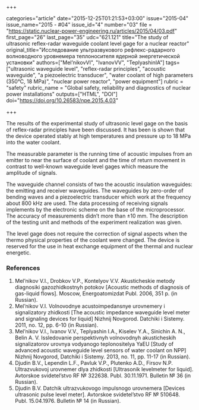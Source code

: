 +++

categories="article"
date="2015-12-25T01:21:53+03:00"
issue="2015-04"
issue_name="2015 - #04"
issue_id="4"
number="03"
file = "https://static.nuclear-power-engineering.ru/articles/2015/04/03.pdf"
first_page="26"
last_page="35"
udc="621.121"
title="The study of ultrasonic reflex-radar waveguide coolant level gage for a nuclear reactor"
original_title="Исследование ультразвукового рефлекс-радарного волноводного уровнемера теплоносителя ядерной энергетической установки"
authors=["Mel’nikovVI", "IvanovVV", "TeplyashinIA"]
tags=["ultrasonic waveguide level", "reflex-radar principles", "acoustic waveguide", "a piezoelectric transducer", "water coolant of high parameters (350°C, 18 MPa)", "nuclear power reactor", "power equipment"]
rubric = "safety"
rubric_name = "Global safety, reliability and diagnostics of nuclear power installations"
outputs=["HTML", "DOI"]
doi="https://doi.org/10.26583/npe.2015.4.03"

+++

The results of the experimental study of ultrasonic level gage on the basis of reflex-radar principles have been discussed. It has been is shown that the device operated stably at high temperatures and pressure up to 18 MPa into the water coolant.

The measurable parameter is the running time of acoustic impulses from an emitter to near the surface of coolant and the time of return movement in contrast to well-known waveguide level gages which measure the amplitude of signals.

The waveguide channel consists of two the acoustic insulation waveguides: the emitting and receiver waveguides. The waveguides by zero-order of bending waves and a piezoelectric transducer which work at the frequency about 800 kHz are used. The data processing of receiving signals implements by the electronic scheme on the base of the microprocessor. The accuracy of measurements didn’t more than ±10 mm. The description of the testing unit and methods of the experiment realization was given.

The level gage does not require the correction of signal aspects when the thermo physical properties of the coolant were changed. The device is reserved for the use in heat exchange equipment of the thermal and nuclear energetic.

### References

1. Mel’nikov V.I., Drobkov V.P., Kontelyov V.V. Akusticheskie metody diagnosiki gazozhidkostnyh potokov [Acoustic methods of diagnosis of gas-liquid flows]. Moscow, Energoatomizdat Publ. 2006, 351 p. (in Russian).
2. Mel’nikov V.I. Volnovodnye acustoimpedansnye urovnemery i signalizatory zhidkosti [The acoustic impedance waveguide level meter and signaling devices for liquid] Nizhnij Novgorod. Datchiki i Sistemy. 2011, no. 12, pp. 6-10 (in Russian).
3. Mel’nikov V.I., Ivanov V.V., Teplyashin I.A., Kiselev Y.A., Sinichin A. N., Belin A. V. Issledovanie perspektivnyh volnovodnyh akusticheskih signalizatorov urovnya vodyanogo teplonositelya YaEU [Study of advanced acoustic waveguide level sensors of water coolant on NPP] Nizhnij Novgorod, Datchiki i Sistemy. 2013, no. 11, pp. 11-17 (in Russian).
4. Djudin B.V., Lependin L.F., Pavluk V.P., Plutenko A.D., Firsov N.P. Ultrazvukovoj urovnemer dlya zhidkosti [Ultrasonik levelmeter for liquid]. Avtorskoe svidetel’stvo RF № 322638. Publ. 30.11.1971. Bulletin № 36 (in Russian).
5. Djudin B.V. Datchik ultrazvukovogo impulsnogo urovnemera [Devices ultrasonic pulse level meter]. Avtorskoe svidetel’stvo RF № 510648. Publ. 15.04.1976. Bulletin № 14 (in Russian).